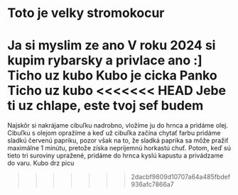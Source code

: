 # Toto je velky stromokocur

Ja si myslim ze ano
V roku 2024 si kupim rybarsky a privlace ano :]
Ticho uz kubo
Kubo je cicka
Panko
Ticho uz kubo 
<<<<<<< HEAD
Jebe ti uz chlape, este tvoj sef budem
=======
Najskôr si nakrájame cibuľku nadrobno, vložíme ju do hrnca a pridáme olej. Cibuľku s olejom opražíme a keď už cibuľka začína chytať farbu pridáme sladkú červenú papriku, pozor však na to, že sladká paprika sa môže pražiť maximálne 1 minútu, pretože získa nepríjemnú horkastú chuť. Potom, keď sú tieto tri suroviny upražené, pridáme do hrnca kyslú kapustu a privádzame do varu.
Kubo drz picu
>>>>>>> 2dacbf9809d10707a64a485fbdef936afc7866a7
